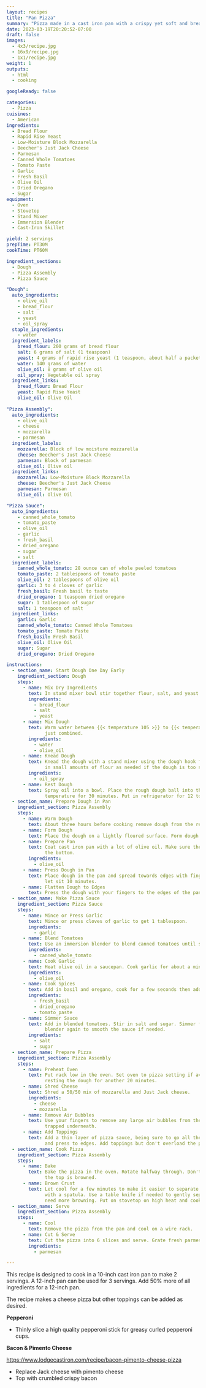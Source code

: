 ```yaml
---
layout: recipes
title: "Pan Pizza"
summary: "Pizza made in a cast iron pan with a crispy yet soft and bready crust"
date: 2023-03-19T20:20:52-07:00
draft: false
images:
  - 4x3/recipe.jpg
  - 16x9/recipe.jpg
  - 1x1/recipe.jpg
weight: 1
outputs:
  - html
  - cooking

googleReady: false

categories:
  - Pizza
cuisines:
  - American
ingredients:
  - Bread Flour
  - Rapid Rise Yeast
  - Low-Moisture Block Mozzarella
  - Beecher's Just Jack Cheese
  - Parmesan
  - Canned Whole Tomatoes
  - Tomato Paste
  - Garlic
  - Fresh Basil
  - Olive Oil
  - Dried Oregano
  - Sugar
equipment:
  - Oven
  - Stovetop
  - Stand Mixer
  - Immersion Blender
  - Cast-Iron Skillet

yield: 2 servings
prepTime: PT30M
cookTime: PT60M

ingredient_sections:
  - Dough
  - Pizza Assembly
  - Pizza Sauce

"Dough":
  auto_ingredients:
    - olive_oil
    - bread_flour
    - salt
    - yeast
    - oil_spray
  staple_ingredients:
    - water
  ingredient_labels:
    bread_flour: 200 grams of bread flour
    salt: 6 grams of salt (1 teaspoon)
    yeast: 4 grams of rapid rise yeast (1 teaspoon, about half a packet)
    water: 140 grams of water
    olive_oil: 8 grams of olive oil
    oil_spray: Vegetable oil spray
  ingredient_links:
    bread_flour: Bread Flour
    yeast: Rapid Rise Yeast
    olive_oil: Olive Oil
    
"Pizza Assembly":
  auto_ingredients:
    - olive_oil
    - cheese
    - mozzarella
    - parmesan
  ingredient_labels:
    mozzarella: Block of low moisture mozzarella
    cheese: Beecher's Just Jack Cheese
    parmesan: Block of parmesan
    olive_oil: Olive oil
  ingredient_links:
    mozzarella: Low-Moisture Block Mozzarella
    cheese: Beecher's Just Jack Cheese
    parmesan: Parmesan
    olive_oil: Olive Oil

"Pizza Sauce":
  auto_ingredients:
    - canned_whole_tomato
    - tomato_paste
    - olive_oil
    - garlic
    - fresh_basil
    - dried_oregano
    - sugar
    - salt
  ingredient_labels:
    canned_whole_tomato: 28 ounce can of whole peeled tomatoes
    tomato_paste: 2 tablespoons of tomato paste
    olive_oil: 2 tablespoons of olive oil
    garlic: 3 to 4 cloves of garlic
    fresh_basil: Fresh basil to taste
    dried_oregano: 1 teaspoon dried oregano
    sugar: 1 tablespoon of sugar
    salt: 1 teaspoon of salt
  ingredient_links:
    garlic: Garlic
    canned_whole_tomato: Canned Whole Tomatoes
    tomato_paste: Tomato Paste
    fresh_basil: Fresh Basil
    olive_oil: Olive Oil
    sugar: Sugar
    dried_oregano: Dried Oregano

instructions:
  - section_name: Start Dough One Day Early
    ingredient_section: Dough
    steps:
      - name: Mix Dry Ingredients
        text: In stand mixer bowl stir together flour, salt, and yeast.
        ingredients:
          - bread_flour
          - salt
          - yeast
      - name: Mix Dough
        text: Warm water between {{< temperature 105 >}} to {{< temperature 110 >}} and mix into dough along with olive oil using a spatula until
              just combined.
        ingredients:
          - water
          - olive_oil
      - name: Knead Dough
        text: Knead the dough with a stand mixer using the dough hook for one to two minutes until it forms into a rough ball. Sprinkle 
              in small amounts of flour as needed if the dough is too sticky while kneading. 
        ingredients:
          - oil_spray
      - name: Rest Dough
        text: Spray oil into a bowl. Place the rough dough ball into the bowl. Cover with a lid or plastic wrap and let sit at room
              temperature for 30 minutes. Put in refrigerator for 12 to 24 hours.
  - section_name: Prepare Dough in Pan
    ingredient_section: Pizza Assembly
    steps:
      - name: Warm Dough
        text: About three hours before cooking remove dough from the refrigerator and let sit for 30 minutes.
      - name: Form Dough
        text: Place the dough on a lightly floured surface. Form dough into a tight ball. Put back in bowl covered for another 30 minutes.
      - name: Prepare Pan
        text: Coat cast iron pan with a lot of olive oil. Make sure the sides are coated and there is a thin pool of oil on 
              the bottom.
        ingredients:
          - olive_oil
      - name: Press Dough in Pan
        text: Place dough in the pan and spread towards edges with fingers as far as possible. Cover with plastic wrap and 
              let sit 10 minutes.
      - name: Flatten Dough to Edges
        text: Press the dough with your fingers to the edges of the pan. Cover with plastic wrap and rest 90 minutes.
  - section_name: Make Pizza Sauce
    ingredient_section: Pizza Sauce
    steps:
      - name: Mince or Press Garlic
        text: Mince or press cloves of garlic to get 1 tablespoon.
        ingredients:
          - garlic
      - name: Blend Tomatoes
        text: Use an immersion blender to blend canned tomatoes until smooth.
        ingredients:
          - canned_whole_tomato
      - name: Cook Garlic
        text: Heat olive oil in a saucepan. Cook garlic for about a minute.
        ingredients:
          - olive_oil
      - name: Cook Spices
        text: Add in basil and oregano, cook for a few seconds then add tomato paste. Cook until paste has darkened.
        ingredients:
          - fresh_basil
          - dried_oregano
          - tomato_paste
      - name: Simmer Sauce
        text: Add in blended tomatoes. Stir in salt and sugar. Simmer for about 30 minutes until thickened. Use the immersion
              blender again to smooth the sauce if needed.
        ingredients:
          - salt
          - sugar
  - section_name: Prepare Pizza
    ingredient_section: Pizza Assembly
    steps:
      - name: Preheat Oven
        text: Put rack low in the oven. Set oven to pizza setting if available. Preheat oven to {{< temperature 500 >}} while
              resting the dough for another 20 minutes.
      - name: Shred Cheese
        text: Shred a 50/50 mix of mozzarella and Just Jack cheese.
        ingredients:
          - cheese
          - mozzarella
      - name: Remove Air Bubbles
        text: Use your fingers to remove any large air bubbles from the dough. Lift the edges of the dough to release air 
              trapped underneath.
      - name: Add Toppings
        text: Add a thin layer of pizza sauce, being sure to go all the way to the edges. Add a thick layer of shredded cheese 
              and press to edges. Add toppings but don't overload the pizza.
  - section_name: Cook Pizza
    ingredient_section: Pizza Assembly
    steps:
      - name: Bake
        text: Bake the pizza in the oven. Rotate halfway through. Don't worry about crust browning at this point. Remove when 
              the top is browned.
      - name: Brown Crust
        text: Let cool for a few minutes to make it easier to separate the pizza from the sides of the pan. Check the crust 
              with a spatula. Use a table knife if needed to gently separate the pizza from the pan. It will almost always 
              need more browning. Put on stovetop on high heat and cook until crust reaches desired browning.
  - section_name: Serve
    ingredient_section: Pizza Assembly
    steps:
      - name: Cool
        text: Remove the pizza from the pan and cool on a wire rack.
      - name: Cut & Serve
        text: Cut the pizza into 6 slices and serve. Grate fresh parmesan cheese on top.
        ingredients:
          - parmesan

---
```


This recipe is designed to cook in a 10-inch cast iron pan to make 2 servings. A 12-inch pan can be used for 3 servings.
Add 50% more of all ingredients for a 12-inch pan.

The recipe makes a cheese pizza but other toppings can be added as desired.

**Pepperoni**
  - Thinly slice a high quality pepperoni stick for greasy curled pepperoni cups.

**Bacon & Pimento Cheese**

https://www.lodgecastiron.com/recipe/bacon-pimento-cheese-pizza

  - Replace Jack cheese with pimento cheese
  - Top with crumbled crispy bacon
